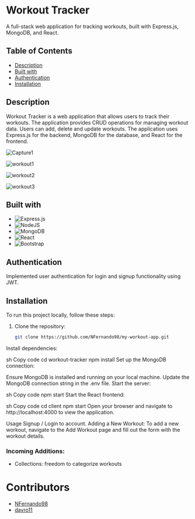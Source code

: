 # Workout Tracker

A full-stack web application for tracking workouts, built with Express.js, MongoDB, and React.

## Table of Contents

- [Description](#description)
- [Built with](#built-with)
- [Authentication](#authentication)
- [Installation](#installation)



## Description

Workout Tracker is a web application that allows users to track their workouts. The application provides CRUD operations for managing workout data. Users can add, delete and update workouts.
The application uses Express.js for the backend, MongoDB for the database, and React for the frontend.

![Capture1](https://github.com/NFernando98/my-workout-app/assets/61730280/7fcc2505-59ab-4e78-ad8c-2c8bde77eb59)

![workout1](https://github.com/NFernando98/Workout-tracker/assets/61730280/dc9c6522-6ec1-42fa-b70f-9cdb7c937f1d)

![workout2](https://github.com/NFernando98/Workout-tracker/assets/61730280/fa4ef82d-2dbe-4e5e-b7e6-abeb24fed598)

![workout3](https://github.com/NFernando98/Workout-tracker/assets/61730280/4edda875-09d3-48ee-8431-cd9ae590659d)

## Built with 
- ![Express.js](https://img.shields.io/badge/express.js-%23404d59.svg?style=for-the-badge&logo=express&logoColor=%2361DAFB)
- ![NodeJS](https://img.shields.io/badge/node.js-6DA55F?style=for-the-badge&logo=node.js&logoColor=white)
- ![MongoDB](https://img.shields.io/badge/MongoDB-%234ea94b.svg?style=for-the-badge&logo=mongodb&logoColor=white)
- ![React](https://img.shields.io/badge/react-%2320232a.svg?style=for-the-badge&logo=react&logoColor=61DAFB)
- ![Bootstrap](https://img.shields.io/badge/bootstrap-%238511FA.svg?style=for-the-badge&logo=bootstrap&logoColor=white)
  
## Authentication

Implemented user authentication for login and signup functionality using JWT.

## Installation

To run this project locally, follow these steps:

1. Clone the repository:

   ```sh
   git clone https://github.com/NFernando98/my-workout-app.git
Install dependencies:

sh
Copy code
cd workout-tracker
npm install
Set up the MongoDB connection:

Ensure MongoDB is installed and running on your local machine.
Update the MongoDB connection string in the .env file.
Start the server:

sh
Copy code
npm start
Start the React frontend:

sh
Copy code
cd client
npm start
Open your browser and navigate to http://localhost:4000 to view the application.

Usage
Signup / Login to account.
Adding a New Workout: To add a new workout, navigate to the Add Workout page and fill out the form with the workout details.
### Incoming Additions:
- Collections: freedom to categorize workouts

# Contributors

- [NFernando98]([https://github.com/username1](https://github.com/NFernando98))
- [dayro11]([https://github.com/username2](https://github.com/dayro11))



